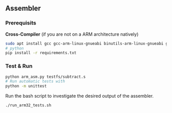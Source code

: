 ## Assembler

### Prerequisits

**Cross-Compiler** (if you are not on a ARM architecture natively)
```bash
sudo apt install gcc gcc-arm-linux-gnueabi binutils-arm-linux-gnueabi gcc-aarch64-linux-gnu binutils-aarch64-linux-gnu make
# python
pip install -r requirements.txt
```

### Test & Run

```bash
python arm_asm.py testfs/subtract.s
# Run automatic tests with
python -m unittest
```

Run the bash script to investigate the desired output of the assembler.
```bash
./run_arm32_tests.sh
```
